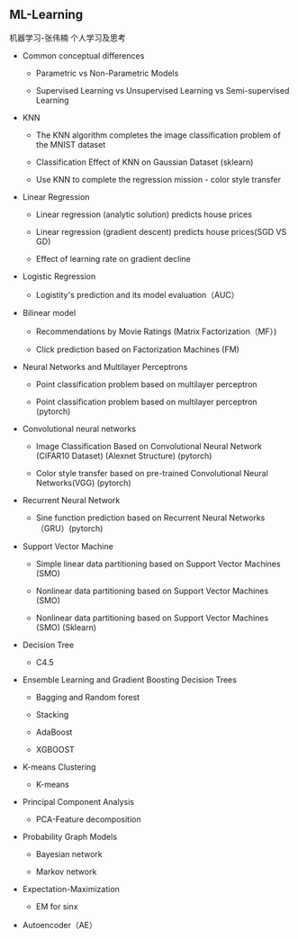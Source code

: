 ## ML-Learning
机器学习-张伟楠 
个人学习及思考

- Common conceptual differences
  
  - Parametric vs Non-Parametric Models
  
  - Supervised Learning vs Unsupervised Learning vs Semi-supervised Learning

- KNN
  
  - The KNN algorithm completes the image classification problem of the MNIST dataset

  - Classification Effect of KNN on Gaussian Dataset (sklearn)

  - Use KNN to complete the regression mission - color style transfer

- Linear Regression
  
  - Linear regression (analytic solution) predicts house prices

  - Linear regression (gradient descent) predicts house prices(SGD VS GD)

  - Effect of learning rate on gradient decline

- Logistic Regression
   
   - Logistity's prediction and its model evaluation（AUC）

- Bilinear model 
  
  - Recommendations by Movie Ratings (Matrix Factorization（MF）)
  
  - Click prediction based on Factorization Machines (FM)

- Neural Networks and Multilayer Perceptrons 
  
  - Point classification problem based on multilayer perceptron

  - Point classification problem based on multilayer perceptron (pytorch)
  
- Convolutional neural networks
  
  - Image Classification Based on Convolutional Neural Network (CIFAR10 Dataset) (Alexnet Structure) (pytorch)

  - Color style transfer based on pre-trained Convolutional Neural Networks(VGG) (pytorch)

- Recurrent Neural Network
  
  - Sine function prediction based on Recurrent Neural Networks（GRU）(pytorch)

- Support Vector Machine
 
  - Simple linear data partitioning based on Support Vector Machines (SMO)
  
  - Nonlinear data partitioning based on Support Vector Machines (SMO)
  
  - Nonlinear data partitioning based on Support Vector Machines (SMO) (Sklearn)

- Decision Tree
   
  - C4.5

- Ensemble Learning and Gradient Boosting Decision Trees

  - Bagging and Random forest
    
  - Stacking

  - AdaBoost

  - XGBOOST 

- K-means Clustering

  - K-means 

- Principal Component Analysis
  
  - PCA-Feature decomposition

- Probability Graph Models
  
  - Bayesian network
  
  - Markov network 

- Expectation-Maximization
  
  - EM for sinx

- Autoencoder（AE）







